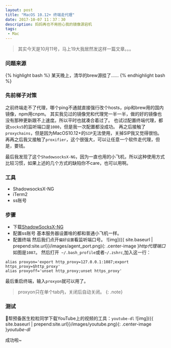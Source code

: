 ```yaml
---
layout: post
title: "MacOS 10.12+ 终端走代理"
date: 2017-10-07 11：37：30
description: 妈妈再也不用担心我的镜像源宕机
tags: 
 - Mac
---
```

>其实今天是10月11号，马上19大我居然发这样一篇文章。。。


### 问题来源
{% highlight bash %}
某天晚上，清华的brew源挂了......
{% endhighlight bash %}

### 先前梯子对策
之前终端走不了代理，哪个ping不通就直接强行改个hosts，pip和brew用的国内镜像，npm用cnpm。
其实我见过的镜像党和代理党一半一半，做的好的镜像也没有那种更新跟不上速度。所以平时也就凑合着过了。
也试过配置终端代理，都说`socks5`的监听端口是`1080`，但是我一次配置都没成功。
再之后接触了`proxychains`，但是因为MacOS10.12+的`SIP`无法使用，关掉SIP我又觉得很怕。
再再之后我又接触了`proxifier`，这个很强大，可以让任意一个软件走代理，但是，要钱。

最后我发现了这个`ShadowsocksX-NG`，因为一直也用的小飞机，所以这种使用方式比较习惯，如果上述的几个方式的缺陷你不care，也可以用啊。

### 工具
- ShadowsocksX-NG
- iTerm2
- ss账号

### 步骤
- 下载[ShadowSocksX-NG](https://github.com/shadowsocks/ShadowsocksX-NG/releases/)
- 配置ss账号
基本服务器设置啥的都和普通小飞机一样。
- 配置终端
然后我们点开`偏好设置`看监听端口号。
![img]({{ site.baseurl | prepend:site.url}}/images/agent_port.png){: .center-image }*http代理端口*
如图是`1087`。
然后打开` ~/.bash_profile`或者`~/.zshrc`,加入这一行：
```shell
alias proxyon='export http_proxy=127.0.0.1:1087;export https_proxy=$http_proxy'
alias proxyoff='unset http_proxy;unset https_proxy'
```

最后重启终端，输入`proxyon`就可以用了。
> proxyon只在单个tab内，关闭后自动关闭。
{: .note}


### 测试
🌚帮预备医生粒粒同学下载YouTube上的视频的工具：`youtube-dl`
![img]({{ site.baseurl | prepend:site.url}}/images/youtube.png){: .center-image }*youtube-dl*

成功啦~





